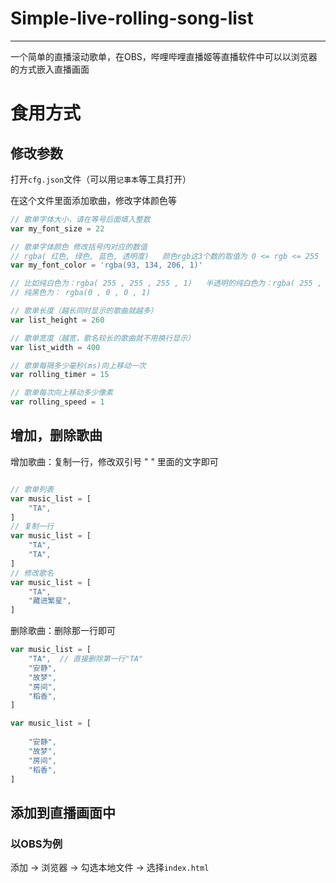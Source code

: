 # Simple-live-rolling-song-list

---

一个简单的直播滚动歌单，在OBS，哔哩哔哩直播姬等直播软件中可以以浏览器的方式嵌入直播画面



# 食用方式



## 修改参数

打开`cfg.json`文件（可以用`记事本`等工具打开）

在这个文件里面添加歌曲，修改字体颜色等

```js
// 歌单字体大小，请在等号后面填入整数
var my_font_size = 22

// 歌单字体颜色 修改括号内对应的数值
// rgba( 红色, 绿色, 蓝色, 透明度)   颜色rgb这3个数的取值为 0 <= rgb <= 255     透明度a 的取值为： 0<= 透明度 <= 1
var my_font_color = 'rgba(93, 134, 206, 1)'

// 比如纯白色为：rgba( 255 , 255 , 255 , 1)   半透明的纯白色为：rgba( 255 , 255 , 255 , 0.7)
// 纯黑色为： rgba(0 , 0 , 0 , 1)

// 歌单长度（越长同时显示的歌曲就越多）
var list_height = 260

// 歌单宽度（越宽，歌名较长的歌曲就不用换行显示）
var list_width = 400

// 歌单每隔多少毫秒(ms)向上移动一次
var rolling_timer = 15

// 歌单每次向上移动多少像素
var rolling_speed = 1
```



## 增加，删除歌曲



增加歌曲：复制一行，修改双引号 " " 里面的文字即可

```js

// 歌单列表 
var music_list = [
    "TA",
]
// 复制一行
var music_list = [
    "TA",
    "TA",
]
// 修改歌名
var music_list = [
    "TA",
    "藏进繁星",
]


```



删除歌曲：删除那一行即可

```js
var music_list = [
    "TA",  // 直接删除第一行"TA"
    "安静",
    "故梦",
    "房间",
    "稻香",
]

var music_list = [
    
    "安静",
    "故梦",
    "房间",
    "稻香",
]
```





## 添加到直播画面中



### 以OBS为例

添加 -> 浏览器 -> 勾选本地文件 -> 选择`index.html`



